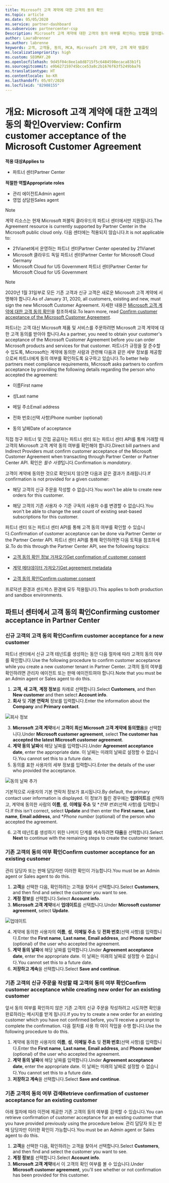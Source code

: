 ```yaml
---
title: Microsoft 고객 계약에 대한 고객의 동의 확인
ms.topic: article
ms.date: 05/05/2020
ms.service: partner-dashboard
ms.subservice: partnercenter-csp
Description: Microsoft 고객 계약에 대한 고객의 동의 여부를 확인하는 방법을 알아봅니다. 이는 고객을 위해 Microsoft 제품 및 서비스를 주문하는 데 필요할 수 있습니다.
author: LauraBrenner
ms.author: labrenne
keywords: 고객, 고객들, 동의, MCA, Microsoft 고객 계약, 고객 계약 템플릿
ms.localizationpriority: high
ms.custom: SEOMAY.20
ms.openlocfilehash: 9d45f04c8ee1a8d8715f5c6484598ecaca83b1f1
ms.sourcegitcommit: e9b627159745bcce53a8c2b1676f63f5249bba76
ms.translationtype: HT
ms.contentlocale: ko-KR
ms.lasthandoff: 05/07/2020
ms.locfileid: "82908155"
---
```

# <a name="overview-confirm-customer-acceptance-of-the-microsoft-customer-agreement"></a><span data-ttu-id="1cac4-105">개요: Microsoft 고객 계약에 대한 고객의 동의 확인</span><span class="sxs-lookup"><span data-stu-id="1cac4-105">Overview: Confirm customer acceptance of the Microsoft Customer Agreement</span></span>

<span data-ttu-id="1cac4-106">**적용 대상**</span><span class="sxs-lookup"><span data-stu-id="1cac4-106">**Applies to**</span></span>
-  <span data-ttu-id="1cac4-107">파트너 센터</span><span class="sxs-lookup"><span data-stu-id="1cac4-107">Partner Center</span></span>

<span data-ttu-id="1cac4-108">**적절한 역할**</span><span class="sxs-lookup"><span data-stu-id="1cac4-108">**Appropriate roles**</span></span>

- <span data-ttu-id="1cac4-109">관리 에이전트</span><span class="sxs-lookup"><span data-stu-id="1cac4-109">Admin agent</span></span>
- <span data-ttu-id="1cac4-110">영업 상담원</span><span class="sxs-lookup"><span data-stu-id="1cac4-110">Sales agent</span></span>

> [!NOTE]
> <span data-ttu-id="1cac4-111">계약 리소스는 현재 Microsoft 퍼블릭 클라우드의 파트너 센터에서만 지원됩니다.</span><span class="sxs-lookup"><span data-stu-id="1cac4-111">The Agreement resource is currently supported by Partner Center in the Microsoft public cloud only.</span></span> <span data-ttu-id="1cac4-112">다음 센터에는 적용되지 않습니다.</span><span class="sxs-lookup"><span data-stu-id="1cac4-112">It is not applicable to:</span></span>
> * <span data-ttu-id="1cac4-113">21Vianet에서 운영하는 파트너 센터</span><span class="sxs-lookup"><span data-stu-id="1cac4-113">Partner Center operated by 21Vianet</span></span>
> * <span data-ttu-id="1cac4-114">Microsoft 클라우드 독일 파트너 센터</span><span class="sxs-lookup"><span data-stu-id="1cac4-114">Partner Center for Microsoft Cloud Germany</span></span>
> * <span data-ttu-id="1cac4-115">Microsoft Cloud for US Government 파트너 센터</span><span class="sxs-lookup"><span data-stu-id="1cac4-115">Partner Center for Microsoft Cloud for US Government</span></span>

>[!NOTE]
><span data-ttu-id="1cac4-116">2020년 1월 31일부로 모든 기존 고객과 신규 고객은 새로운 Microsoft 고객 계약에 서명해야 합니다.</span><span class="sxs-lookup"><span data-stu-id="1cac4-116">As of January 31, 2020, all customers, existing and new, must sign the new Microsoft Customer Agreement.</span></span> <span data-ttu-id="1cac4-117">자세한 내용은 [Microsoft 고객 계약에 대한 고객 동의 확인](confirm-customer-agreement.md)을 참조하세요.</span><span class="sxs-lookup"><span data-stu-id="1cac4-117">To learn more, read [Confirm customer acceptance of the Microsoft Customer Agreement](confirm-customer-agreement.md).</span></span>

<span data-ttu-id="1cac4-118">파트너는 고객 대신 Microsoft 제품 및 서비스를 주문하려면 Microsoft 고객 계약에 대한 고객 동의를 받아야 합니다.</span><span class="sxs-lookup"><span data-stu-id="1cac4-118">As a partner, you need to obtain your customer's acceptance of the Microsoft Customer Agreement before you can order Microsoft products and services for that customer.</span></span> <span data-ttu-id="1cac4-119">파트너가 규정을 잘 준수할 수 있도록, Microsoft는 계약에 동의한 사람과 관련해 다음과 같은 세부 정보를 제공함으로써 파트너에게 동의 여부를 확인하도록 요구하고 있습니다.</span><span class="sxs-lookup"><span data-stu-id="1cac4-119">To better help partners meet compliance requirements, Microsoft asks partners to confirm acceptance by providing the following details regarding the person who accepted the agreement:</span></span>

- <span data-ttu-id="1cac4-120">이름</span><span class="sxs-lookup"><span data-stu-id="1cac4-120">First name</span></span>

- <span data-ttu-id="1cac4-121">성</span><span class="sxs-lookup"><span data-stu-id="1cac4-121">Last name</span></span>

- <span data-ttu-id="1cac4-122">메일 주소</span><span class="sxs-lookup"><span data-stu-id="1cac4-122">Email address</span></span>

- <span data-ttu-id="1cac4-123">전화 번호(선택 사항)</span><span class="sxs-lookup"><span data-stu-id="1cac4-123">Phone number (optional)</span></span>

- <span data-ttu-id="1cac4-124">동의 날짜</span><span class="sxs-lookup"><span data-stu-id="1cac4-124">Date of acceptance</span></span>

<span data-ttu-id="1cac4-125">직접 청구 파트너 및 간접 공급자는 파트너 센터 또는 파트너 센터 API를 통해 거래할 때 고객의 Microsoft 고객 계약 동의 여부를 확인해야 합니다.</span><span class="sxs-lookup"><span data-stu-id="1cac4-125">Direct bill partners and Indirect Providers must confirm customer acceptance of the Microsoft Customer Agreement when transacting through Partner Center or Partner Center API.</span></span> <span data-ttu-id="1cac4-126">확인은 *필수 사항*입니다.</span><span class="sxs-lookup"><span data-stu-id="1cac4-126">Confirmation is *mandatory*.</span></span>

<span data-ttu-id="1cac4-127">고객이 계약에 동의한 것으로 확인되지 않으면 다음과 같은 결과가 초래됩니다.</span><span class="sxs-lookup"><span data-stu-id="1cac4-127">If confirmation is not provided for a given customer:</span></span>

-    <span data-ttu-id="1cac4-128">해당 고객의 신규 주문을 작성할 수 없습니다.</span><span class="sxs-lookup"><span data-stu-id="1cac4-128">You won't be able to create new orders for this customer.</span></span>

-    <span data-ttu-id="1cac4-129">해당 고객의 기존 사용자 수 기준 구독의 사용자 수를 변경할 수 없습니다.</span><span class="sxs-lookup"><span data-stu-id="1cac4-129">You won't be able to change the seat count of existing seat-based subscriptions for this customer.</span></span>

<span data-ttu-id="1cac4-130">파트너 센터 또는 파트너 센터 API를 통해 고객 동의 여부를 확인할 수 있습니다.</span><span class="sxs-lookup"><span data-stu-id="1cac4-130">Confirmation of customer acceptance can be done via Partner Center or the Partner Center API.</span></span> <span data-ttu-id="1cac4-131">파트너 센터 API를 통해 확인하려면 다음 토픽을 참조하세요.</span><span class="sxs-lookup"><span data-stu-id="1cac4-131">To do this through the Partner Center API, see the following topics:</span></span> 

-   [<span data-ttu-id="1cac4-132">고객 동의 확인 정보 가져오기</span><span class="sxs-lookup"><span data-stu-id="1cac4-132">Get confirmation of customer consent</span></span>](https://docs.microsoft.com/partner-center/develop/get-confirmation-of-customer-consent)

-   [<span data-ttu-id="1cac4-133">계약 메타데이터 가져오기</span><span class="sxs-lookup"><span data-stu-id="1cac4-133">Get agreement metadata</span></span>](https://docs.microsoft.com/partner-center/develop/get-agreement-metadata)

-   [<span data-ttu-id="1cac4-134">고객 동의 확인</span><span class="sxs-lookup"><span data-stu-id="1cac4-134">Confirm customer consent</span></span>](https://docs.microsoft.com/partner-center/develop/confirm-customer-consent)


<span data-ttu-id="1cac4-135">프로덕션 환경과 샌드박스 환경에 모두 적용됩니다.</span><span class="sxs-lookup"><span data-stu-id="1cac4-135">This applies to both production and sandbox environments.</span></span>

## <a name="confirming-customer-acceptance-in-partner-center"></a><span data-ttu-id="1cac4-136">파트너 센터에서 고객 동의 확인</span><span class="sxs-lookup"><span data-stu-id="1cac4-136">Confirming customer acceptance in Partner Center</span></span>

### <a name="confirm-customer-acceptance-for-a-new-customer"></a><span data-ttu-id="1cac4-137">신규 고객의 고객 동의 확인</span><span class="sxs-lookup"><span data-stu-id="1cac4-137">Confirm customer acceptance for a new customer</span></span>

<span data-ttu-id="1cac4-138">파트너 센터에서 신규 고객 테넌트를 생성하는 동안 다음 절차에 따라 고객의 동의 여부를 확인합니다.</span><span class="sxs-lookup"><span data-stu-id="1cac4-138">Use the following procedure to confirm customer acceptance while you create a new customer tenant in Partner Center.</span></span> <span data-ttu-id="1cac4-139">고객의 동의 여부를 확인하려면 관리자 에이전트 또는 판매 에이전트여야 합니다.</span><span class="sxs-lookup"><span data-stu-id="1cac4-139">Note that you must be an Admin agent or Sales agent to do this.</span></span>

1. <span data-ttu-id="1cac4-140">**고객**, **새 고객**, **계정 정보**를 차례로 선택합니다.</span><span class="sxs-lookup"><span data-stu-id="1cac4-140">Select **Customers**, and then **New customer** and then select **Account info**.</span></span>
2. <span data-ttu-id="1cac4-141">**회사** 및 **기본 연락처** 정보를 입력합니다.</span><span class="sxs-lookup"><span data-stu-id="1cac4-141">Enter the information about the **Company** and **Primary contact**.</span></span>

![회사 정보](images/mca/mca1.png)

3. <span data-ttu-id="1cac4-143">**Microsoft 고객 계약**에서 **고객이 최신 Microsoft 고객 계약에 동의했음**을 선택합니다.</span><span class="sxs-lookup"><span data-stu-id="1cac4-143">Under **Microsoft customer agreement**, select **The customer has accepted the latest Microsoft customer agreement**.</span></span>
4. <span data-ttu-id="1cac4-144">**계약 동의 날짜**에 해당 날짜를 입력합니다.</span><span class="sxs-lookup"><span data-stu-id="1cac4-144">Under **Agreement acceptance date**, enter the appropriate date.</span></span> <span data-ttu-id="1cac4-145">이 날짜는 미래의 날짜로 설정할 수 없습니다.</span><span class="sxs-lookup"><span data-stu-id="1cac4-145">You cannot set this to a future date.</span></span>
5. <span data-ttu-id="1cac4-146">동의를 표한 사용자의 세부 정보를 입력합니다.</span><span class="sxs-lookup"><span data-stu-id="1cac4-146">Enter the details of the user who provided the acceptance.</span></span>

![동의 날짜 추가](images/mca/MCA3.png)

<span data-ttu-id="1cac4-148">기본적으로 사용자의 기본 연락처 정보가 표시됩니다.</span><span class="sxs-lookup"><span data-stu-id="1cac4-148">By default, the primary contact user information is displayed.</span></span> <span data-ttu-id="1cac4-149">이 정보가 틀린 경우에는 **업데이트**를 선택하고, 계약에 동의한 사람의 **이름**, **성**, **이메일 주소** 및 \**전화 번호*(선택 사항)를 입력합니다.</span><span class="sxs-lookup"><span data-stu-id="1cac4-149">If this isn't correct, select **Update** and then enter the **First name**, **Last name**, **Email address**, and \**Phone number* (optional) of the person who accepted the agreement.</span></span>

6. <span data-ttu-id="1cac4-150">고객 테넌트를 생성하기 위한 나머지 단계를 계속하려면 **다음**을 선택합니다.</span><span class="sxs-lookup"><span data-stu-id="1cac4-150">Select **Next** to continue with the remaining steps to create the customer tenant.</span></span>

### <a name="confirm-customer-acceptance-for-an-existing-customer"></a><span data-ttu-id="1cac4-151">기존 고객의 동의 여부 확인</span><span class="sxs-lookup"><span data-stu-id="1cac4-151">Confirm customer acceptance for an existing customer</span></span>

<span data-ttu-id="1cac4-152">관리 담당자 또는 판매 담당자만 이러한 확인이 가능합니다.</span><span class="sxs-lookup"><span data-stu-id="1cac4-152">You must be an Admin agent or Sales agent to do this.</span></span>

1. <span data-ttu-id="1cac4-153">**고객**을 선택한 다음, 확인하려는 고객을 찾아서 선택합니다.</span><span class="sxs-lookup"><span data-stu-id="1cac4-153">Select **Customers**, and then find and select the customer you want to see.</span></span>
2. <span data-ttu-id="1cac4-154">**계정 정보**를 선택합니다.</span><span class="sxs-lookup"><span data-stu-id="1cac4-154">Select **Account info**.</span></span>
3. <span data-ttu-id="1cac4-155">**Microsoft 고객 계약**에서 **업데이트**를 선택합니다.</span><span class="sxs-lookup"><span data-stu-id="1cac4-155">Under **Microsoft customer agreement**, select **Update**.</span></span>

![업데이트](images/mca/mca4.png)

4. <span data-ttu-id="1cac4-157">계약에 동의한 사용자의 **이름**, **성**, **이메일 주소** 및 **전화 번호**(선택 사항)를 입력합니다.</span><span class="sxs-lookup"><span data-stu-id="1cac4-157">Enter the **First name**, **Last name**, **Email address**, and **Phone number** (optional) of the user who accepted the agreement.</span></span>
5. <span data-ttu-id="1cac4-158">**계약 동의 날짜**에 해당 날짜를 입력합니다.</span><span class="sxs-lookup"><span data-stu-id="1cac4-158">Under **Agreement acceptance date**, enter the appropriate date.</span></span> <span data-ttu-id="1cac4-159">이 날짜는 미래의 날짜로 설정할 수 없습니다.</span><span class="sxs-lookup"><span data-stu-id="1cac4-159">You cannot set this to a future date.</span></span>
6. <span data-ttu-id="1cac4-160">**저장하고 계속**을 선택합니다.</span><span class="sxs-lookup"><span data-stu-id="1cac4-160">Select **Save and continue**.</span></span>

### <a name="confirm-customer-acceptance-while-creating-new-order-for-an-existing-customer"></a><span data-ttu-id="1cac4-161">기존 고객의 신규 주문을 작성할 때 고객의 동의 여부 확인</span><span class="sxs-lookup"><span data-stu-id="1cac4-161">Confirm customer acceptance while creating new order for an existing customer</span></span>

<span data-ttu-id="1cac4-162">앞서 동의 여부를 확인하지 않은 기존 고객의 신규 주문을 작성하려고 시도하면 확인을 완료하라는 메시지를 받게 됩니다.</span><span class="sxs-lookup"><span data-stu-id="1cac4-162">If you try to create a new order for an existing customer which you have not confirmed before, you'll receive a prompt to complete the confirmation.</span></span> <span data-ttu-id="1cac4-163">다음 절차를 사용 하 여이 작업을 수행 합니다.</span><span class="sxs-lookup"><span data-stu-id="1cac4-163">Use the following procedure to do this.</span></span>

1. <span data-ttu-id="1cac4-164">계약에 동의한 사용자의 **이름**, **성**, **이메일 주소** 및 **전화 번호**(선택 사항)를 입력합니다.</span><span class="sxs-lookup"><span data-stu-id="1cac4-164">Enter the **First name**, **Last name**, **Email address**, and **Phone number** (optional) of the user who accepted the agreement.</span></span>
2. <span data-ttu-id="1cac4-165">**계약 동의 날짜**에 해당 날짜를 입력합니다.</span><span class="sxs-lookup"><span data-stu-id="1cac4-165">Under **Agreement acceptance date**, enter the appropriate date.</span></span> <span data-ttu-id="1cac4-166">이 날짜는 미래의 날짜로 설정할 수 없습니다.</span><span class="sxs-lookup"><span data-stu-id="1cac4-166">You cannot set this to a future date.</span></span>
3. <span data-ttu-id="1cac4-167">**저장하고 계속**을 선택합니다.</span><span class="sxs-lookup"><span data-stu-id="1cac4-167">Select **Save and continue**.</span></span>

### <a name="retrieve-confirmation-of-customer-acceptance-for-an-existing-customer"></a><span data-ttu-id="1cac4-168">기존 고객의 동의 여부 검색</span><span class="sxs-lookup"><span data-stu-id="1cac4-168">Retrieve confirmation of customer acceptance for an existing customer</span></span>

<span data-ttu-id="1cac4-169">아래 절차에 따라 이전에 제공한 기존 고객의 동의 여부를 검색할 수 있습니다.</span><span class="sxs-lookup"><span data-stu-id="1cac4-169">You can retrieve confirmation of customer acceptance for an existing customer that you have provided previously using the procedure below.</span></span> <span data-ttu-id="1cac4-170">관리 담당자 또는 판매 담당자만 이러한 확인이 가능합니다.</span><span class="sxs-lookup"><span data-stu-id="1cac4-170">You must be an Admin agent or Sales agent to do this.</span></span>

1. <span data-ttu-id="1cac4-171">**고객**을 선택한 다음, 확인하려는 고객을 찾아서 선택합니다.</span><span class="sxs-lookup"><span data-stu-id="1cac4-171">Select **Customers**, and then find and select the customer you want to see.</span></span>
2. <span data-ttu-id="1cac4-172">**계정 정보**를 선택합니다.</span><span class="sxs-lookup"><span data-stu-id="1cac4-172">Select **Account info**.</span></span>
3. <span data-ttu-id="1cac4-173">**Microsoft 고객 계약**에서 이 고객의 확인 여부를 볼 수 있습니다.</span><span class="sxs-lookup"><span data-stu-id="1cac4-173">Under **Microsoft customer agreement**, you'll see whether or not confirmation has been provided for this customer.</span></span>
